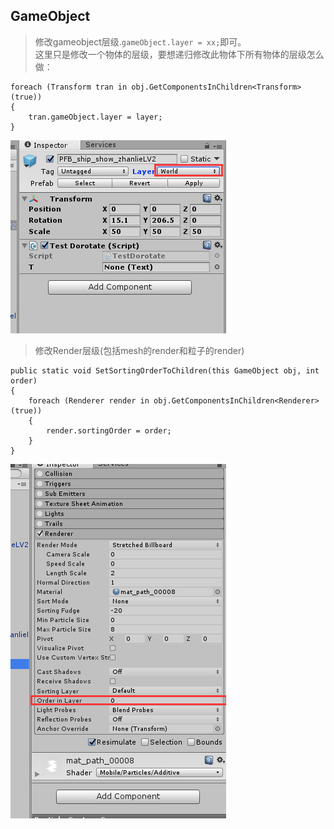 ## GameObject
>修改gameobject层级.`gameObject.layer = xx;`即可。  
这里只是修改一个物体的层级，要想递归修改此物体下所有物体的层级怎么做：  

    foreach (Transform tran in obj.GetComponentsInChildren<Transform>(true))
    {
        tran.gameObject.layer = layer;
    }
![](pic/5.png)

>修改Render层级(包括mesh的render和粒子的render)

    public static void SetSortingOrderToChildren(this GameObject obj, int order)
    {
        foreach (Renderer render in obj.GetComponentsInChildren<Renderer>(true))
        {
            render.sortingOrder = order;
        }
    }
![](pic/6.png)
